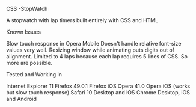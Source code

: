 CSS -StopWatch

A stopwatch with lap timers built entirely with CSS and HTML

Known Issues

Slow touch response in Opera Mobile
Doesn't handle relative font-size values very well. Resizing window while animating puts digits out of alignment.
Limited to 4 laps because each lap requires 5 lines of CSS. So more are possible.

Tested and Working in

Internet Explorer 11
Firefox 49.0.1
Firefox iOS
Opera 41.0
Opera iOS (works but slow touch response)
Safari 10 Desktop and iOS
Chrome Desktop, iOS and Android

